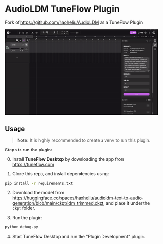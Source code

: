 # AudioLDM TuneFlow Plugin

Fork of https://github.com/haoheliu/AudioLDM as a TuneFlow Plugin

<img src="./images/audioldm_cn.gif" width="500" />

## Usage

> **Note:** It is highly recommended to create a venv to run this plugin.

Steps to run the plugin:

0. Install **TuneFlow Desktop** by downloading the app from https://tuneflow.com

1. Clone this repo, and install dependencies using:

```bash
pip install -r requirements.txt
```

2. Download the model from https://huggingface.co/spaces/haoheliu/audioldm-text-to-audio-generation/blob/main/ckpt/ldm_trimmed.ckpt, and place it under the `ckpt` folder.

3. Run the plugin:

```bash
python debug.py
```

4. Start TuneFlow Desktop and run the "Plugin Development" plugin.
